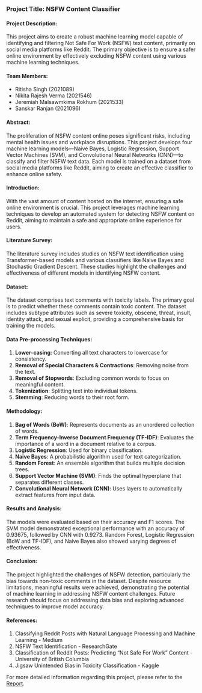 ### Project Title: NSFW Content Classifier

#### Project Description:
This project aims to create a robust machine learning model capable of identifying and filtering Not Safe For Work (NSFW) text content, primarily on social media platforms like Reddit. The primary objective is to ensure a safer online environment by effectively excluding NSFW content using various machine learning techniques.

#### Team Members:
- Ritisha Singh (2021089)
- Nikita Rajesh Verma (2021546)
- Jeremiah Malsawmkima Rokhum (2021533)
- Sanskar Ranjan (2021096)

#### Abstract:
The proliferation of NSFW content online poses significant risks, including mental health issues and workplace disruptions. This project develops four machine learning models—Naive Bayes, Logistic Regression, Support Vector Machines (SVM), and Convolutional Neural Networks (CNN)—to classify and filter NSFW text data. Each model is trained on a dataset from social media platforms like Reddit, aiming to create an effective classifier to enhance online safety.

#### Introduction:
With the vast amount of content hosted on the internet, ensuring a safe online environment is crucial. This project leverages machine learning techniques to develop an automated system for detecting NSFW content on Reddit, aiming to maintain a safe and appropriate online experience for users.

#### Literature Survey:
The literature survey includes studies on NSFW text identification using Transformer-based models and various classifiers like Naive Bayes and Stochastic Gradient Descent. These studies highlight the challenges and effectiveness of different models in identifying NSFW content.

#### Dataset:
The dataset comprises text comments with toxicity labels. The primary goal is to predict whether these comments contain toxic content. The dataset includes subtype attributes such as severe toxicity, obscene, threat, insult, identity attack, and sexual explicit, providing a comprehensive basis for training the models.

#### Data Pre-processing Techniques:
1. **Lower-casing**: Converting all text characters to lowercase for consistency.
2. **Removal of Special Characters & Contractions**: Removing noise from the text.
3. **Removal of Stopwords**: Excluding common words to focus on meaningful content.
4. **Tokenization**: Splitting text into individual tokens.
5. **Stemming**: Reducing words to their root form.

#### Methodology:
1. **Bag of Words (BoW)**: Represents documents as an unordered collection of words.
2. **Term Frequency-Inverse Document Frequency (TF-IDF)**: Evaluates the importance of a word in a document relative to a corpus.
3. **Logistic Regression**: Used for binary classification.
4. **Naive Bayes**: A probabilistic algorithm used for text categorization.
5. **Random Forest**: An ensemble algorithm that builds multiple decision trees.
6. **Support Vector Machine (SVM)**: Finds the optimal hyperplane that separates different classes.
7. **Convolutional Neural Network (CNN)**: Uses layers to automatically extract features from input data.

#### Results and Analysis:
The models were evaluated based on their accuracy and F1 scores. The SVM model demonstrated exceptional performance with an accuracy of 0.93675, followed by CNN with 0.9273. Random Forest, Logistic Regression (BoW and TF-IDF), and Naive Bayes also showed varying degrees of effectiveness.

#### Conclusion:
The project highlighted the challenges of NSFW detection, particularly the bias towards non-toxic comments in the dataset. Despite resource limitations, meaningful results were achieved, demonstrating the potential of machine learning in addressing NSFW content challenges. Future research should focus on addressing data bias and exploring advanced techniques to improve model accuracy.

#### References:
1. Classifying Reddit Posts with Natural Language Processing and Machine Learning - Medium
2. NSFW Text Identification - ResearchGate
3. Classification of Reddit Posts: Predicting “Not Safe For Work” Content - University of British Columbia
4. Jigsaw Unintended Bias in Toxicity Classification - Kaggle

For more detailed information regarding this project, please refer to the [Report](sandbox:/mnt/data/Report.pdf).
